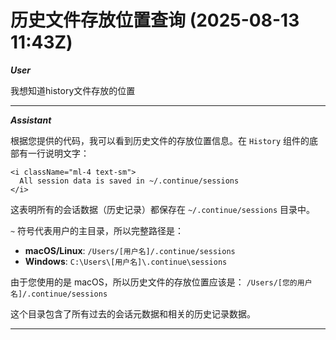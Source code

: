 <!-- Generated by SpecStory -->

# 历史文件存放位置查询 (2025-08-13 11:43Z)

_**User**_

我想知道history文件存放的位置

---

_**Assistant**_

根据您提供的代码，我可以看到历史文件的存放位置信息。在 `History` 组件的底部有一行说明文字：

```tsx
<i className="ml-4 text-sm">
  All session data is saved in ~/.continue/sessions
</i>
```

这表明所有的会话数据（历史记录）都保存在 `~/.continue/sessions` 目录中。

`~` 符号代表用户的主目录，所以完整路径是：
- **macOS/Linux**: `/Users/[用户名]/.continue/sessions`
- **Windows**: `C:\Users\[用户名]\.continue\sessions`

由于您使用的是 macOS，所以历史文件的存放位置应该是：
`/Users/[您的用户名]/.continue/sessions`

这个目录包含了所有过去的会话元数据和相关的历史记录数据。

---

